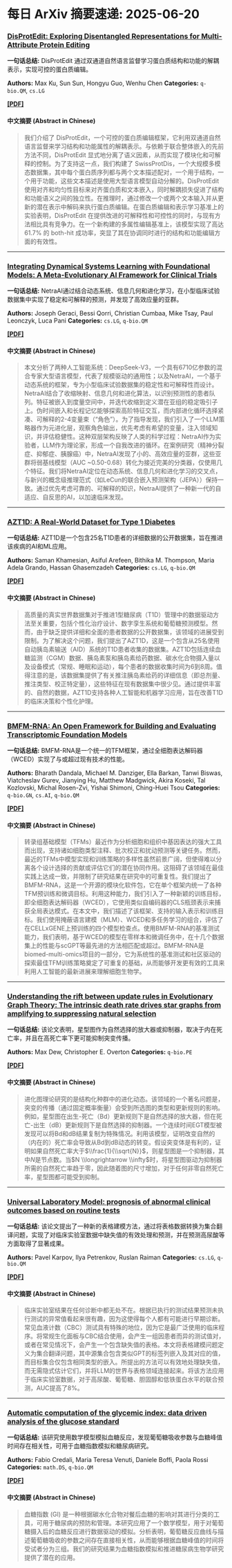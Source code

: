 # 每日 ArXiv 摘要速递: 2025-06-20

### [DisProtEdit: Exploring Disentangled Representations for Multi-Attribute Protein Editing](https://arxiv.org/abs/2506.14853)

**一句话总结:** DisProtEdit 通过双通道自然语言监督学习蛋白质结构和功能的解耦表示，实现可控的蛋白质编辑。

**Authors:** Max Ku, Sun Sun, Hongyu Guo, Wenhu Chen
**Categories:** `q-bio.QM`, `cs.LG`

[**[PDF]**](https://arxiv.org/pdf/2506.14853)

#### 中文摘要 (Abstract in Chinese)

> 我们介绍了 DisProtEdit，一个可控的蛋白质编辑框架，它利用双通道自然语言监督来学习结构和功能属性的解耦表示。与依赖于联合整体嵌入的先前方法不同，DisProtEdit 显式地分离了语义因素，从而实现了模块化和可解释的控制。为了支持这一点，我们构建了 SwissProtDis，一个大规模多模态数据集，其中每个蛋白质序列都与两个文本描述配对，一个用于结构，一个用于功能，这些文本描述是使用大型语言模型自动分解的。DisProtEdit 使用对齐和均匀性目标来对齐蛋白质和文本嵌入，同时解耦损失促进了结构和功能语义之间的独立性。在推理时，通过修改一个或两个文本输入并从更新的潜在表示中解码来执行蛋白质编辑。在蛋白质编辑和表示学习基准上的实验表明，DisProtEdit 在提供改进的可解释性和可控性的同时，与现有方法相比具有竞争力。在一个新构建的多属性编辑基准上，该模型实现了高达 61.7% 的 both-hit 成功率，突显了其在协调同时进行的结构和功能编辑方面的有效性。

---

### [Integrating Dynamical Systems Learning with Foundational Models: A Meta-Evolutionary AI Framework for Clinical Trials](https://arxiv.org/abs/2506.14782)

**一句话总结:** NetraAI通过结合动态系统、信息几何和进化学习，在小型临床试验数据集中实现了稳定和可解释的预测，并发现了高效应量的亚群。

**Authors:** Joseph Geraci, Bessi Qorri, Christian Cumbaa, Mike Tsay, Paul Leonczyk, Luca Pani
**Categories:** `cs.LG`, `q-bio.QM`

[**[PDF]**](https://arxiv.org/pdf/2506.14782)

#### 中文摘要 (Abstract in Chinese)

> 本文分析了两种人工智能系统：DeepSeek-V3，一个具有6710亿参数的混合专家大型语言模型，代表了规模驱动的通用性；以及NetraAI，一个基于动态系统的框架，专为小型临床试验数据集的稳定性和可解释性而设计。NetraAI结合了收缩映射、信息几何和进化算法，以识别预测性的患者队列。特征被嵌入到度量空间中，并迭代收缩到定义潜在亚组的稳定吸引子上。伪时间嵌入和长程记忆能够探索高阶特征交互，而内部进化循环选择紧凑、可解释的2-4变量束（“角色”）。为了指导发现，我们引入了一个LLM策略器作为元进化层，观察角色输出，优先考虑有希望的变量，注入领域知识，并评估稳健性。这种双层架构反映了人类的科学过程：NetraAI作为实验者，LLM作为理论家，形成一个自我改进的循环。在案例研究（精神分裂症、抑郁症、胰腺癌）中，NetraAI发现了小的、高效应量的亚群，这些亚群将弱基线模型（AUC ~0.50-0.68）转化为接近完美的分类器，仅使用几个特征。我们将NetraAI定位在动态系统、信息几何和进化学习的交叉点，与新兴的概念级推理范式（如LeCun的联合嵌入预测架构（JEPA））保持一致。通过优先考虑可靠的、可解释的知识，NetraAI提供了一种新一代的自适应、自反思的AI，以加速临床发现。

---

### [AZT1D: A Real-World Dataset for Type 1 Diabetes](https://arxiv.org/abs/2506.14789)

**一句话总结:** AZT1D是一个包含25名T1D患者的详细数据的公开数据集，旨在推进该疾病的AI和ML应用。

**Authors:** Saman Khamesian, Asiful Arefeen, Bithika M. Thompson, Maria Adela Grando, Hassan Ghasemzadeh
**Categories:** `cs.LG`, `q-bio.QM`

[**[PDF]**](https://arxiv.org/pdf/2506.14789)

#### 中文摘要 (Abstract in Chinese)

> 高质量的真实世界数据集对于推进1型糖尿病（T1D）管理中的数据驱动方法至关重要，包括个性化治疗设计、数字孪生系统和葡萄糖预测模型。然而，由于缺乏提供详细和全面的患者数据的公开数据集，该领域的进展受到限制。为了解决这个问题，我们提出了AZT1D，这是一个包含从25名使用自动胰岛素输送（AID）系统的T1D患者收集的数据集。AZT1D包括连续血糖监测（CGM）数据、胰岛素泵和胰岛素给药数据、碳水化合物摄入量以及设备模式（常规、睡眠和运动），每个患者的数据收集时间为6到8周。值得注意的是，该数据集提供了有关推注胰岛素给药的详细信息（即总剂量、推注类型、校正特定量），这些特征在现有数据集中很少见。通过提供丰富的、自然的数据，AZT1D支持各种人工智能和机器学习应用，旨在改善T1D的临床决策和个性化护理。

---

### [BMFM-RNA: An Open Framework for Building and Evaluating Transcriptomic Foundation Models](https://arxiv.org/abs/2506.14861)

**一句话总结:** BMFM-RNA是一个统一的TFM框架，通过全细胞表达解码器（WCED）实现了与或超过现有技术的性能。

**Authors:** Bharath Dandala, Michael M. Danziger, Ella Barkan, Tanwi Biswas, Viatcheslav Gurev, Jianying Hu, Matthew Madgwick, Akira Koseki, Tal Kozlovski, Michal Rosen-Zvi, Yishai Shimoni, Ching-Huei Tsou
**Categories:** `q-bio.GN`, `cs.AI`, `q-bio.QM`

[**[PDF]**](https://arxiv.org/pdf/2506.14861)

#### 中文摘要 (Abstract in Chinese)

> 转录组基础模型（TFMs）最近作为分析细胞和组织中基因表达的强大工具而出现，支持诸如细胞类型注释、批次校正和扰动预测等关键任务。然而，最近的TFMs中模型实现和训练策略的多样性虽然前景广阔，但使得难以分离各个设计选择的贡献或评估它们的潜在协同作用。这阻碍了该领域在最佳实践上达成一致，并限制了研究结果在研究中的可重复性。我们提出了BMFM-RNA，这是一个开源的模块化软件包，它在单个框架内统一了各种TFM预训练和微调目标。利用这种能力，我们引入了一种新颖的训练目标，即全细胞表达解码器（WCED），它使用类似自编码器的CLS瓶颈表示来捕获全局表达模式。在本文中，我们描述了该框架、支持的输入表示和训练目标。我们使用掩蔽语言建模（MLM）、WCED和多任务学习的组合，评估了在CELLxGENE上预训练的四个模型检查点。使用BMFM-RNA的基准测试能力，我们表明，基于WCED的模型在零样本和微调任务中，在十几个数据集上的性能与scGPT等最先进的方法相匹配或超过。BMFM-RNA是biomed-multi-omics项目的一部分，它为系统性的基准测试和社区驱动的探索最佳TFM训练策略奠定了可重复的基础，从而能够开发更有效的工具来利用人工智能的最新进展来理解细胞生物学。

---

### [Understanding the rift between update rules in Evolutionary Graph Theory: The intrinsic death rate drives star graphs from amplifying to suppressing natural selection](https://arxiv.org/abs/2506.15528)

**一句话总结:** 该论文表明，星型图作为自然选择的放大器或抑制器，取决于内在死亡率，并且在高死亡率下更可能抑制突变传播。

**Authors:** Max Dew, Christopher E. Overton
**Categories:** `q-bio.PE`

[**[PDF]**](https://arxiv.org/pdf/2506.15528)

#### 中文摘要 (Abstract in Chinese)

> 进化图理论研究的是结构化种群中的进化动态。该领域的一个著名问题是，突变的传播（通过固定概率衡量）会受到所选图的类型和更新规则的影响。例如，星型图在出生-死亡（Bd）更新规则下是自然选择的放大器，但在死亡-出生（dB）更新规则下是自然选择的抑制器。一个连续时间EGT模型被发现可以将Bd和dB结果复制为特殊情况。利用该模型，证明改变自然的（内在的）死亡率会导致从Bd到dB动态的转变。假设突变体是有利的，证明如果自然死亡率大于$\\frac{1}{\\sqrt{N}}$，则星型图是一个抑制器，其中$N$是节点数。当$N \\longrightarrow \\infty$时，将星型图驱动为抑制器所需的自然死亡率趋于零，因此随着图的尺寸增加，对于任何非零自然死亡率，星型图都可能受到抑制。

---

### [Universal Laboratory Model: prognosis of abnormal clinical outcomes based on routine tests](https://arxiv.org/abs/2506.15330)

**一句话总结:** 该论文提出了一种新的表格建模方法，通过将表格数据转换为集合翻译问题，实现了对临床实验室数据中缺失值的有效处理和预测，并在预测高尿酸等方面取得了显著成果。

**Authors:** Pavel Karpov, Ilya Petrenkov, Ruslan Raiman
**Categories:** `cs.LG`, `q-bio.QM`

[**[PDF]**](https://arxiv.org/pdf/2506.15330)

#### 中文摘要 (Abstract in Chinese)

> 临床实验室结果在任何诊断中都无处不在。根据已执行的测试结果预测未执行测试的异常值看起来很有趣，因为这使得每个人都有可能进行早期诊断。常见血液计数（CBC）测试具有特殊的地位，因为它是最广泛使用的临床程序。将常规生化面板与CBC结合使用，会产生一组因患者而异的测试值对，或者在常见情况下，会产生一个包含缺失值的表格。本文将表格建模问题定义为集合翻译问题，其中源集合包含类似GPT的标签列嵌入及其对应的值，而目标集合仅包含相同类型的嵌入。所提出的方法可以有效地处理缺失值，而无需隐式估计它们，并将LLM的世界与表格领域连接起来。将该方法应用于临床实验室数据，对于高尿酸、葡萄糖、胆固醇和低铁蛋白水平的联合预测，AUC提高了8%。

---

### [Automatic computation of the glycemic index: data driven analysis of the glucose standard](https://arxiv.org/abs/2506.15471)

**一句话总结:** 该研究使用数学模型模拟血糖反应，发现葡萄糖吸收参数与血糖峰值时间存在相关性，可用于血糖指数模拟和糖尿病研究。

**Authors:** Fabio Credali, Maria Teresa Venuti, Daniele Boffi, Paola Rossi
**Categories:** `math.DS`, `q-bio.QM`

[**[PDF]**](https://arxiv.org/pdf/2506.15471)

#### 中文摘要 (Abstract in Chinese)

> 血糖指数 (GI) 是一种根据碳水化合物对餐后血糖的影响对其进行分类的工具，可用于糖尿病的预防和管理。本研究应用了一个数学模型，用于对葡萄糖摄入后的血糖反应进行数据驱动的模拟。分析表明，葡萄糖反应曲线与描述葡萄糖吸收的参数之间存在直接相关性，从而能够根据血糖峰值的时间将受试者分为三组。我们的研究结果为血糖指数模拟和推进糖尿病生物学研究提供了潜在的应用。
